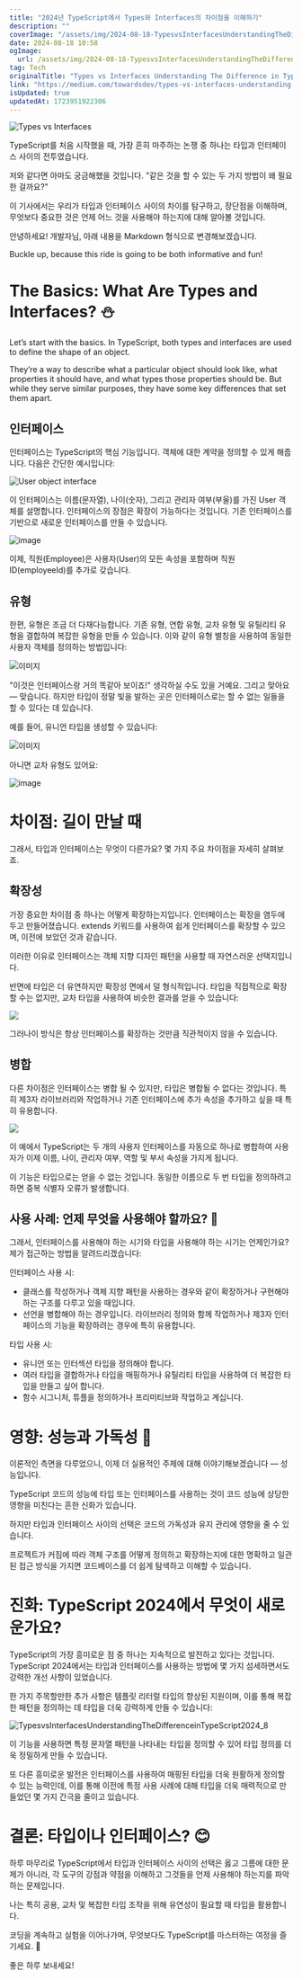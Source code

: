 ```yaml
---
title: "2024년 TypeScript에서 Types와 Interfaces의 차이점을 이해하기"
description: ""
coverImage: "/assets/img/2024-08-18-TypesvsInterfacesUnderstandingTheDifferenceinTypeScript2024_0.png"
date: 2024-08-18 10:58
ogImage:
  url: /assets/img/2024-08-18-TypesvsInterfacesUnderstandingTheDifferenceinTypeScript2024_0.png
tag: Tech
originalTitle: "Types vs Interfaces Understanding The Difference in TypeScript 2024"
link: "https://medium.com/towardsdev/types-vs-interfaces-understanding-the-difference-in-typescript-2024-0dcedae7f5e1"
isUpdated: true
updatedAt: 1723951922306
---
```


![Types vs Interfaces](/assets/img/2024-08-18-TypesvsInterfacesUnderstandingTheDifferenceinTypeScript2024_0.png)

TypeScript를 처음 시작했을 때, 가장 흔히 마주하는 논쟁 중 하나는 타입과 인터페이스 사이의 전투였습니다.

저와 같다면 아마도 궁금해했을 것입니다. "같은 것을 할 수 있는 두 가지 방법이 왜 필요한 걸까요?"

이 기사에서는 우리가 타입과 인터페이스 사이의 차이를 탐구하고, 장단점을 이해하며, 무엇보다 중요한 것은 언제 어느 것을 사용해야 하는지에 대해 알아볼 것입니다.

<div class="content-ad"></div>

안녕하세요! 개발자님, 아래 내용을 Markdown 형식으로 변경해보겠습니다.

Buckle up, because this ride is going to be both informative and fun!

# The Basics: What Are Types and Interfaces? ⛄

Let’s start with the basics. In TypeScript, both types and interfaces are used to define the shape of an object.

They’re a way to describe what a particular object should look like, what properties it should have, and what types those properties should be. But while they serve similar purposes, they have some key differences that set them apart.

<div class="content-ad"></div>

## 인터페이스

인터페이스는 TypeScript의 핵심 기능입니다. 객체에 대한 계약을 정의할 수 있게 해줍니다. 다음은 간단한 예시입니다:

![User object interface](/assets/img/2024-08-18-TypesvsInterfacesUnderstandingTheDifferenceinTypeScript2024_1.png)

이 인터페이스는 이름(문자열), 나이(숫자), 그리고 관리자 여부(부울)를 가진 User 객체를 설명합니다. 인터페이스의 장점은 확장이 가능하다는 것입니다. 기존 인터페이스를 기반으로 새로운 인터페이스를 만들 수 있습니다.

<div class="content-ad"></div>

![image](/assets/img/2024-08-18-TypesvsInterfacesUnderstandingTheDifferenceinTypeScript2024_2.png)

이제, 직원(Employee)은 사용자(User)의 모든 속성을 포함하며 직원 ID(employeeId)를 추가로 갖습니다.

## 유형

한편, 유형은 조금 더 다재다능합니다. 기존 유형, 연합 유형, 교차 유형 및 유틸리티 유형을 결합하여 복잡한 유형을 만들 수 있습니다. 이와 같이 유형 별칭을 사용하여 동일한 사용자 객체를 정의하는 방법입니다:

<div class="content-ad"></div>

![이미지](/assets/img/2024-08-18-TypesvsInterfacesUnderstandingTheDifferenceinTypeScript2024_3.png)

"이것은 인터페이스랑 거의 똑같아 보이죠!" 생각하실 수도 있을 거예요. 그리고 맞아요 — 맞습니다. 하지만 타입이 정말 빛을 발하는 곳은 인터페이스로는 할 수 없는 일들을 할 수 있다는 데 있습니다.

예를 들어, 유니언 타입을 생성할 수 있습니다:

![이미지](/assets/img/2024-08-18-TypesvsInterfacesUnderstandingTheDifferenceinTypeScript2024_4.png)

<div class="content-ad"></div>

아니면 교차 유형도 있어요:

![image](/assets/img/2024-08-18-TypesvsInterfacesUnderstandingTheDifferenceinTypeScript2024_5.png)

# 차이점: 길이 만날 때

그래서, 타입과 인터페이스는 무엇이 다른가요? 몇 가지 주요 차이점을 자세히 살펴보죠.

<div class="content-ad"></div>

## 확장성

가장 중요한 차이점 중 하나는 어떻게 확장하는지입니다. 인터페이스는 확장을 염두에 두고 만들어졌습니다. extends 키워드를 사용하여 쉽게 인터페이스를 확장할 수 있으며, 이전에 보았던 것과 같습니다.

이러한 이유로 인터페이스는 객체 지향 디자인 패턴을 사용할 때 자연스러운 선택지입니다.

반면에 타입은 더 유연하지만 확장성 면에서 덜 형식적입니다. 타입을 직접적으로 확장할 수는 없지만, 교차 타입을 사용하여 비슷한 결과를 얻을 수 있습니다:

<div class="content-ad"></div>

<img src="/assets/img/2024-08-18-TypesvsInterfacesUnderstandingTheDifferenceinTypeScript2024_6.png" />

그러나이 방식은 항상 인터페이스를 확장하는 것만큼 직관적이지 않을 수 있습니다.

## 병합

다른 차이점은 인터페이스는 병합 될 수 있지만, 타입은 병합될 수 없다는 것입니다. 특히 제3자 라이브러리와 작업하거나 기존 인터페이스에 추가 속성을 추가하고 싶을 때 특히 유용합니다.

<div class="content-ad"></div>

<img src="/assets/img/2024-08-18-TypesvsInterfacesUnderstandingTheDifferenceinTypeScript2024_7.png" />

이 예에서 TypeScript는 두 개의 사용자 인터페이스를 자동으로 하나로 병합하여 사용자가 이제 이름, 나이, 관리자 여부, 역할 및 부서 속성을 가지게 됩니다.

이 기능은 타입으로는 얻을 수 없는 것입니다. 동일한 이름으로 두 번 타입을 정의하려고 하면 중복 식별자 오류가 발생합니다.

## 사용 사례: 언제 무엇을 사용해야 할까요? 🐰

<div class="content-ad"></div>

그래서, 인터페이스를 사용해야 하는 시기와 타입을 사용해야 하는 시기는 언제인가요? 제가 접근하는 방법을 알려드리겠습니다:

인터페이스 사용 시:

- 클래스를 작성하거나 객체 지향 패턴을 사용하는 경우와 같이 확장하거나 구현해야하는 구조를 다루고 있을 때입니다.
- 선언을 병합해야 하는 경우입니다. 라이브러리 정의와 함께 작업하거나 제3자 인터페이스의 기능을 확장하려는 경우에 특히 유용합니다.

타입 사용 시:

<div class="content-ad"></div>

- 유니언 또는 인터섹션 타입을 정의해야 합니다.
- 여러 타입을 결합하거나 타입을 매핑하거나 유틸리티 타입을 사용하여 더 복잡한 타입을 만들고 싶어 합니다.
- 함수 시그니처, 튜플을 정의하거나 프리미티브와 작업하고 계십니다.

# 영향: 성능과 가독성 🌾

이론적인 측면을 다루었으니, 이제 더 실용적인 주제에 대해 이야기해보겠습니다 — 성능입니다.

TypeScript 코드의 성능에 타입 또는 인터페이스를 사용하는 것이 코드 성능에 상당한 영향을 미친다는 흔한 신화가 있습니다.

<div class="content-ad"></div>

하지만 타입과 인터페이스 사이의 선택은 코드의 가독성과 유지 관리에 영향을 줄 수 있습니다.

프로젝트가 커짐에 따라 객체 구조를 어떻게 정의하고 확장하는지에 대한 명확하고 일관된 접근 방식을 가지면 코드베이스를 더 쉽게 탐색하고 이해할 수 있습니다.

# 진화: TypeScript 2024에서 무엇이 새로운가요?

TypeScript의 가장 흥미로운 점 중 하나는 지속적으로 발전하고 있다는 것입니다. TypeScript 2024에서는 타입과 인터페이스를 사용하는 방법에 몇 가지 섬세하면서도 강력한 개선 사항이 있었습니다.

<div class="content-ad"></div>

한 가지 주목할만한 추가 사항은 템플릿 리터럴 타입의 향상된 지원이며, 이를 통해 복잡한 패턴을 정의하는 데 타입을 더욱 강력하게 만들 수 있습니다:

![TypesvsInterfacesUnderstandingTheDifferenceinTypeScript2024_8](/assets/img/2024-08-18-TypesvsInterfacesUnderstandingTheDifferenceinTypeScript2024_8.png)

이 기능을 사용하면 특정 문자열 패턴을 나타내는 타입을 정의할 수 있어 타입 정의를 더욱 정밀하게 만들 수 있습니다.

또 다른 흥미로운 발전은 인터페이스를 사용하여 매핑된 타입을 더욱 원활하게 정의할 수 있는 능력인데, 이를 통해 이전에 특정 사용 사례에 대해 타입을 더욱 매력적으로 만들었던 몇 가지 간극을 줄이고 있습니다.

<div class="content-ad"></div>

# 결론: 타입이나 인터페이스? 😊

하루 마무리로 TypeScript에서 타입과 인터페이스 사이의 선택은 옳고 그름에 대한 문제가 아니라, 각 도구의 강점과 약점을 이해하고 그것들을 언제 사용해야 하는지를 파악하는 문제입니다.

나는 특히 공용, 교차 및 복잡한 타입 조작을 위해 유연성이 필요할 때 타입을 활용합니다.

코딩을 계속하고 실험을 이어나가며, 무엇보다도 TypeScript를 마스터하는 여정을 즐기세요. 🚀

<div class="content-ad"></div>

좋은 하루 보내세요!
